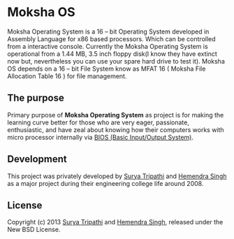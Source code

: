 # Moksha OS
Moksha Operating System is a 16 – bit Operating System developed in Assembly Language for x86 based processors. Which can be controlled from a interactive console. Currently the Moksha Operating System is operational from a 1.44 MB, 3.5 inch floppy disk(I know they have extinct now but, nevertheless you can use your spare hard drive to test it). Moksha OS depends on a 16 – bit File System know as MFAT 16 ( Moksha File Allocation Table 16 ) for file management.

## The purpose
Primary purpose of **Moksha Operating System** as project is for making the learning curve better for those who are very eager, passionate, enthusiastic, and have zeal about knowing how their computers works with micro processor internally via [BIOS (Basic Input/Output System)](http://en.wikipedia.org/wiki/BIOS).

## Development
This project was privately developed by [Surya Tripathi](https://github.com/suryart) and [Hemendra Singh](https://github.com/HemendraSingh) as a major project during their engineering college life around 2008.

## License
Copyright (c) 2013 [Surya Tripathi](https://github.com/suryart) and [Hemendra Singh](https://github.com/HemendraSingh), released under the New BSD License.